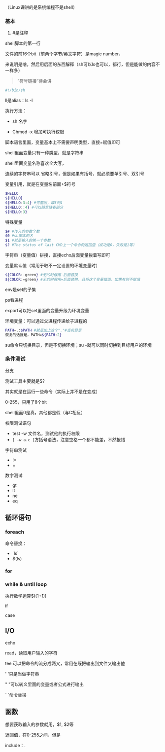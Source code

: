 （Linux课讲的是系统编程不是shell）



### 基本

1. \#是注释



shell脚本的第一行



文件的前16个bit（前两个字节/英文字符）是magic number，

来说明是啥，然后用后面的东西解释（sh可以ls也可以，都行，但是能做的内容不一样多）





> ”符号链接“待会讲



```sh
#!/bin/sh


```



ll是alias：ls -l



执行方法：

- sh 名字

- Chmod -x 增加可执行权限

  



脚本语言里面，变量基本上不需要声明类型，直接=赋值即可

shell里面变量只有一种类型，就是字符串

shell里面变量名称喜欢全大写，



连续的字符串可以 省略引号，但是如果有括号，就必须要单引号、双引号



变量引用，就是在变量名前面+\$符号

```sh
$HELLO
${HELLO}
${HELLO:3:4} #完整版，取3到4
${HELLO::4} #可以随意缺省部分
${HELLO:3}
```



特殊变量

```sh
$# #传入的参数个数
$0 #sh脚本的名
$1 #就是输入的第一个参数
$? #The status of last CMD上一个命令的返回值（成功是0，失败是1等）
```



字符串（变量值）拼接，直接echo后面变量挨着写即可



变量默认值（常用于取不一定设置的环境变量时）

```sh
${COLOR:-green} #无的时候用-后面替换
${COLOR:=green} #无的时候用=后面替换，且将这个变量赋值，如果有则不赋值
```



env是set的子集



ps看进程



export可以把set里面的变量升级为环境变量

环境变量：可以通过父进程传递给子进程的



```sh
PATH=.:$PATH #就是加上这个"."#当前目录
恢复的话就是，PATH=${PATH:2}
```



su命令只切换目录，但是不切换环境；su -就可以同时切换到目标用户的环境





### 条件测试

分支

测试工具主要就是\$?



其实就是在运行一些命令（实际上并不是在变成）

0-255，只用了8个bit



shell里面0是真，其他都是假（与C相反）



权限测试语句

- test -w 文件名，测试他的执行权限
- `[ -w a.c ]`方括号语法，注意空格一个都不能差，不然报错



字符串测试

- !=
- =



数字测试

- gt
- lt
- ne
- eq



## 循环语句

### foreach



命令替换：

- \`ls\`
- \$(ls)





### for





### while & until loop



执行数学运算$((1+1))





if



case







## I/O

echo

read，读取用户输入的字符





tee 可以把命令的流分成两叉，常用在既把输出到文件又输出他







' '只是当做字符串

" "可以转义里面的变量或者公式进行输出

\` \`命令替换





## 函数



想要获取输入的参数就用，\$1, \$2等

返回值，在0-255之间，但是



include：.
